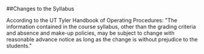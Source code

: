 ##Changes to the Syllabus

According to the UT Tyler Handbook of Operating Procedures:
"The information contained in the course syllabus, other than the grading criteria and absence and make-up policies, may be subject to change with reasonable advance notice as long as the change is without prejudice to the students."
